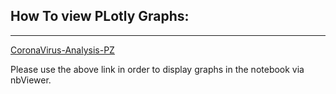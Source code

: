 ## How To view PLotly Graphs:
***
<a href="https://nbviewer.jupyter.org/github/pzalejski/corona-virus-analysis-pz/blob/master/CoronaVirus-Analysis.ipynb?flush_cache=true">CoronaVirus-Analysis-PZ</a>

Please use the above link in order to display graphs in the notebook via nbViewer.
